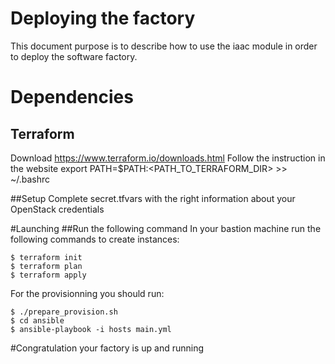 Deploying the factory
========================
This document purpose is to describe how to use the iaac module in order to deploy the software factory.

# Dependencies
## Terraform

Download https://www.terraform.io/downloads.html
Follow the instruction in the website
export PATH=$PATH:<PATH_TO_TERRAFORM_DIR> >> ~/.bashrc

##Setup
Complete secret.tfvars with the right information about your OpenStack credentials

#Launching
##Run the following command
In your bastion machine run the following commands to create instances:
```
$ terraform init
$ terraform plan
$ terraform apply
```

For the provisionning you should run:
```
$ ./prepare_provision.sh
$ cd ansible
$ ansible-playbook -i hosts main.yml
```

#Congratulation your factory is up and running

